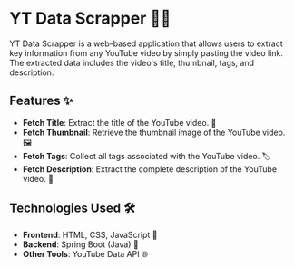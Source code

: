 # YT Data Scrapper 🎥📝

YT Data Scrapper is a web-based application that allows users to extract key information from any YouTube video by simply pasting the video link. The extracted data includes the video's title, thumbnail, tags, and description.

## Features ✨

- **Fetch Title**: Extract the title of the YouTube video. 📌
- **Fetch Thumbnail**: Retrieve the thumbnail image of the YouTube video. 🖼️
- **Fetch Tags**: Collect all tags associated with the YouTube video. 🏷️
- **Fetch Description**: Extract the complete description of the YouTube video. 📄

## Technologies Used 🛠️

- **Frontend**: HTML, CSS, JavaScript 🎨
- **Backend**: Spring Boot (Java) 🚀
- **Other Tools**: YouTube Data API 🌐
